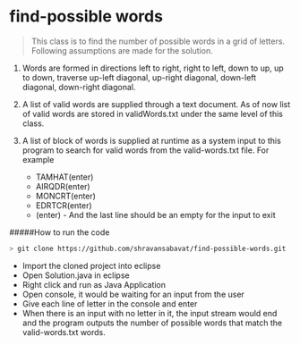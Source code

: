 # find-possible words

> This class is to find the number of possible words in a grid of letters. Following assumptions are made for the solution.

 1. Words are formed in directions left to right, right to left, down to up, up to down,
    traverse up-left diagonal, up-right diagonal, down-left diagonal, down-right diagonal.
 
 2. A list of valid words are supplied through a text document. As of now list of valid words are stored in validWords.txt under the same level of this class.
 
 3. A list of block of words is supplied at runtime as a system input to this program to search for valid words from the valid-words.txt file. For example
    * TAMHAT(enter)
    * AIRQDR(enter)
    * MONCRT(enter)
    * EDRTCR(enter)
    * (enter) - And the last line should be an empty for the input to exit

#####How to run the code
```bash
> git clone https://github.com/shravansabavat/find-possible-words.git
```

* Import the cloned project into eclipse
* Open Solution.java in eclipse
* Right click and run as Java Application
* Open console, it would be waiting for an input from the user
* Give each line of letter in the console and enter
* When there is an input with no letter in it, the input stream would end and the program outputs the number of possible words that match the valid-words.txt words.
